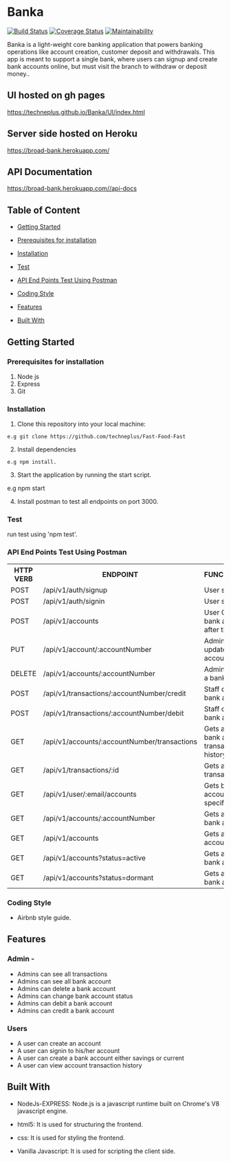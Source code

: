 # Banka

[![Build Status](https://travis-ci.org/techneplus/Banka.svg?branch=develop)](https://travis-ci.org/techneplus/Banka)
[![Coverage Status](https://coveralls.io/repos/github/techneplus/Banka/badge.svg?branch=develop)](https://coveralls.io/github/techneplus/Banka?branch=develop)
[![Maintainability](https://api.codeclimate.com/v1/badges/ac1d1fcc006bfd56a83d/maintainability)](https://codeclimate.com/github/techneplus/Banka/maintainability)

Banka is a light-weight core banking application that powers banking operations like account
creation, customer deposit and withdrawals. This app is meant to support a single bank, where
users can signup and create bank accounts online, but must visit the branch to withdraw or
deposit money..

## UI hosted on gh pages
https://techneplus.github.io/Banka/UI/index.html

## Server side hosted on Heroku
https://broad-bank.herokuapp.com/

## API Documentation
https://broad-bank.herokuapp.com//api-docs

## Table of Content
 * [Getting Started](#getting-started)

 * [Prerequisites for installation](#Prerequisites)
 
 * [Installation](#installation)

 * [Test](#test)
 
 * [ API End Points Test Using Postman](#api-end-points)

 * [Coding Style](#coding-style)
 
 * [Features](#features)
 
 * [Built With](#built-with)
 
## Getting Started

### Prerequisites for installation
1. Node js
2. Express
3. Git

### Installation
1. Clone this repository into your local machine:
```
e.g git clone https://github.com/techneplus/Fast-Food-Fast
```
2. Install dependencies 
```
e.g npm install.
```
3. Start the application by running the start script.

e.g npm start

4. Install postman to test all endpoints on port 3000.

### Test
run test using 'npm test'.

### API End Points Test Using Postman

<table>
<tr><th>HTTP VERB</th><th>ENDPOINT</th><th>FUNCTIONALITY</th></tr>

<tr><td>POST</td> <td>/api/v1/auth/signup</td>  <td>User signup</td></tr>

<tr><td>POST</td> <td>/api/v1/auth/signin</td>  <td>User signin</td></tr>

<tr><td>POST</td> <td>/api/v1/accounts</td>  <td>User Create a bank account after they sign in</td></tr>

<tr><td>PUT</td> <td>/api/v1/account/:accountNumber</td>  <td>Admin can update an account status</td></tr>

<tr><td>DELETE</td> <td>/api/v1/accounts/:accountNumber</td>  <td>Admin can delete a bank account</td></tr>

<tr><td>POST</td> <td>/api/v1/transactions/:accountNumber/credit</td>  <td>Staff can credit a bank account</td></tr>
<tr><td>POST</td> <td>/api/v1/transactions/:accountNumber/debit</td>  <td>Staff can debit a bank account</td></tr>
<tr><td>GET</td> <td>/api/v1/accounts/:accountNumber/transactions</td>  <td>Gets a specific bank account transaction history</td></tr>

<tr><td>GET</td> <td>/api/v1/transactions/:id</td>  <td>Gets a specific transaction</td></tr>

<tr><td>GET</td> <td>/api/v1/user/:email/accounts</td>  <td>Gets bank accounts of a specific user</td></tr>

<tr><td>GET</td> <td>/api/v1/accounts/:accountNumber</td>  <td>Gets a specific bank account</td></tr>

<tr><td>GET</td> <td>/api/v1/accounts</td>  <td>Gets all bank accounts</td></tr>

<tr><td>GET</td> <td>/api/v1/accounts?status=active</td>  <td>Gets all active bank accounts</td></tr>

<tr><td>GET</td> <td>/api/v1/accounts?status=dormant</td>  <td>Gets all dormant bank accounts</td></tr>
 
</table>

### Coding Style
* Airbnb style guide. 

## Features

 ### Admin - 
 * Admins can see all transactions
 * Admins can see all bank account
 * Admins can delete a bank account
 * Admins can change bank account status
 * Admins can debit a bank account
 * Admins can credit a bank account


 ### Users
 * A user can create an account
 * A user can signin to his/her account
 * A user can create a bank account either savings or current
 * A user can view account transaction history
 

## Built With
* NodeJs-EXPRESS: Node.js is a javascript runtime built on Chrome's V8 javascript engine.

* html5: It is used for structuring the frontend.

* css: It is used for styling the frontend.

* Vanilla Javascript: It is used for scripting the client side.